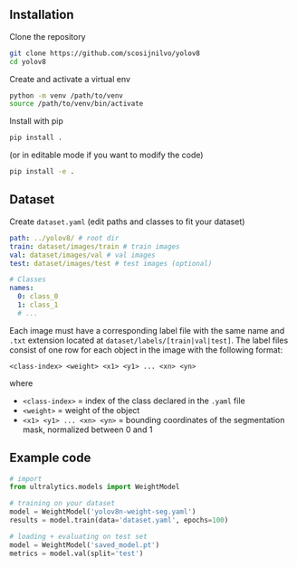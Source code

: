 ## Installation
Clone the repository
```bash
git clone https://github.com/scosijnilvo/yolov8
cd yolov8
```

Create and activate a virtual env
```bash
python -m venv /path/to/venv
source /path/to/venv/bin/activate
```

Install with pip
```bash
pip install .
```
(or in editable mode if you want to modify the code)
```bash
pip install -e .
```

## Dataset
Create ```dataset.yaml``` (edit paths and classes to fit your dataset)
```yaml
path: ../yolov8/ # root dir
train: dataset/images/train # train images
val: dataset/images/val # val images
test: dataset/images/test # test images (optional)

# Classes
names:
  0: class_0
  1: class_1
  # ...
```

Each image must have a corresponding label file with the same name and ```.txt``` extension located at ```dataset/labels/[train|val|test]```.
The label files consist of one row for each object in the image with the following format:
```
<class-index> <weight> <x1> <y1> ... <xn> <yn>
```
where
- ```<class-index>``` = index of the class declared in the ```.yaml``` file
- ```<weight>``` = weight of the object
- ```<x1> <y1> ... <xn> <yn>``` = bounding coordinates of the segmentation mask, normalized between 0 and 1

## Example code
```python
# import
from ultralytics.models import WeightModel

# training on your dataset
model = WeightModel('yolov8n-weight-seg.yaml')
results = model.train(data='dataset.yaml', epochs=100)

# loading + evaluating on test set
model = WeightModel('saved_model.pt')
metrics = model.val(split='test')
```